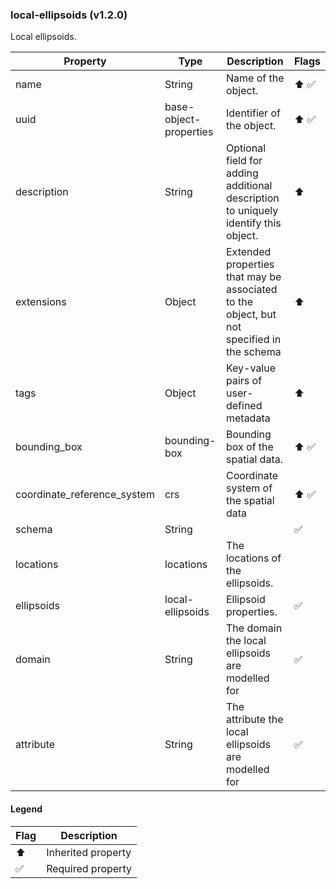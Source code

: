 ### local-ellipsoids (v1.2.0)
Local ellipsoids.

| Property | Type | Description | Flags |
|---|---|---|---|
| name | String | Name of the object. | ⬆️ ✅ |
| uuid | base-object-properties | Identifier of the object. | ⬆️ ✅ |
| description | String | Optional field for adding additional description to uniquely identify this object. | ⬆️ |
| extensions | Object | Extended properties that may be associated to the object, but not specified in the schema | ⬆️ |
| tags | Object | Key-value pairs of user-defined metadata | ⬆️ |
| bounding_box | bounding-box | Bounding box of the spatial data. | ⬆️ ✅ |
| coordinate_reference_system | crs | Coordinate system of the spatial data | ⬆️ ✅ |
| schema | String |  | ✅ |
| locations | locations | The locations of the ellipsoids. |  |
| ellipsoids | local-ellipsoids | Ellipsoid properties. | ✅ |
| domain | String | The domain the local ellipsoids are modelled for | ✅ |
| attribute | String | The attribute the local ellipsoids are modelled for | ✅ |


#### Legend

| Flag | Description |
| --- | --- |
| ⬆️ | Inherited property |
| ✅ | Required property |

